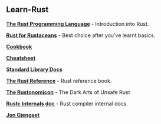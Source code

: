 ## Learn-Rust

[**The Rust Programming Language**](https://doc.rust-lang.org/nightly/book//) - Introduction into Rust.

[**Rust for Rustaceans**](https://rust-for-rustaceans.com/) - Best choice after you've learnt basics.

[**Cookbook**](https://rust-lang-nursery.github.io/rust-cookbook/intro.html)

[**Cheatsheet**](https://cheats.rs/)

[**Standard Library Docs**](https://doc.rust-lang.org/nightly/std/)

[**The Rust Reference**](https://doc.rust-lang.org/nightly/reference/introduction.html) - Rust reference book.

[**The Rustonomicon**](https://doc.rust-lang.org/nightly/reference/introduction.html) - The Dark Arts of Unsafe Rust

[**Rustc Internals doc**](https://doc.rust-lang.org/nightly/nightly-rustc/rustc_middle/) - Rust compiler internal docs.


[**Jon Gjengset**](https://www.youtube.com/c/jongjengset)
